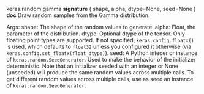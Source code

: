 keras.random.gamma
__signature__
(
  shape,
  alpha,
  dtype=None,
  seed=None
)
__doc__
Draw random samples from the Gamma distribution.

Args:
    shape: The shape of the random values to generate.
    alpha: Float, the parameter of the distribution.
    dtype: Optional dtype of the tensor. Only floating point types are
        supported. If not specified, `keras.config.floatx()` is used,
        which defaults to `float32` unless you configured it otherwise (via
        `keras.config.set_floatx(float_dtype)`).
    seed: A Python integer or instance of
        `keras.random.SeedGenerator`.
        Used to make the behavior of the initializer
        deterministic. Note that an initializer seeded with an integer
        or None (unseeded) will produce the same random values
        across multiple calls. To get different random values
        across multiple calls, use as seed an instance
        of `keras.random.SeedGenerator`.
